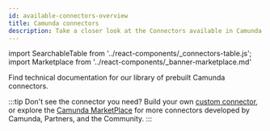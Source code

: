 ```yaml
---
id: available-connectors-overview
title: Camunda connectors
description: Take a closer look at the Connectors available in Camunda 8.
---
```


import SearchableTable from '../react-components/\_connectors-table.js';
import Marketplace from '../react-components/\_banner-marketplace.md'

Find technical documentation for our library of prebuilt Camunda connectors.

<SearchableTable />

:::tip
Don't see the connector you need? Build your own [custom connector](/components/connectors/custom-built-connectors/build-connector.md), or explore the [Camunda MarketPlace](https://marketplace.camunda.com/) for more connectors developed by Camunda, Partners, and the Community.
:::

<Marketplace/>
